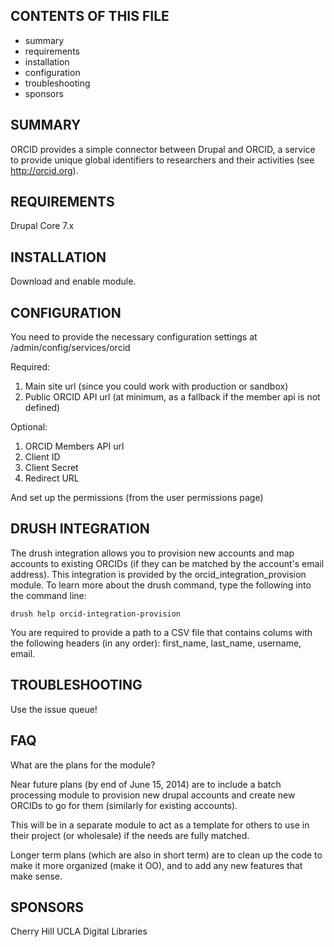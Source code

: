 CONTENTS OF THIS FILE
---------------------

 * summary
 * requirements
 * installation
 * configuration
 * troubleshooting
 * sponsors

SUMMARY
-------

ORCID provides a simple connector between Drupal and ORCID, a service to
provide unique global identifiers to researchers and their activities
(see http://orcid.org).

REQUIREMENTS
------------

Drupal Core 7.x

INSTALLATION
------------

Download and enable module.

CONFIGURATION
-------------

You need to provide the necessary configuration settings at /admin/config/services/orcid

Required:

1. Main site url (since you could work with production or sandbox)
1. Public ORCID API url (at minimum, as a fallback if the member api is not defined)

Optional:

1. ORCID Members API url
1. Client ID
1. Client Secret
1. Redirect URL

And set up the permissions (from the user permissions page)

DRUSH INTEGRATION
-----------------

The drush integration allows you to provision new accounts and map accounts to
existing ORCIDs (if they can be matched by the account's email address). This
integration is provided by the orcid_integration_provision module. To learn
more about the  drush command, type the following into the command line:

    drush help orcid-integration-provision

You are required to provide a path to a CSV file that contains colums with the
following headers (in any order): first_name, last_name, username, email.

TROUBLESHOOTING
---------------

Use the issue queue!

FAQ
---

What are the plans for the module?

Near future plans (by end of June 15, 2014) are to include a batch processing
module to provision new drupal accounts and create new ORCIDs to go for them (similarly for existing accounts).

This will be in a separate module to act as a template for others to use in
their project (or wholesale) if the needs are fully matched.

Longer term plans (which are also in short term) are to clean up the code to
make it more organized (make it OO), and to add any new features that make
sense.

SPONSORS
--------

Cherry Hill
UCLA Digital Libraries
